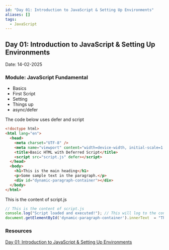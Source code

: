 ```yaml
---
id: "Day 01: Introduction to JavaScript & Setting Up Environments"
aliases: []
tags:
  - JavaScript
---
```


## Day 01: Introduction to JavaScript & Setting Up Environments

Date: 14-02-2025

### Module: JavaScript Fundamental

- Basics
- First Script
- Setting
- Things up
- async/defer

The code below uses defer and script

```html
<!doctype html>
<html lang="en">
  <head>
    <meta charset="UTF-8" />
    <meta name="viewport" content="width=device-width, initial-scale=1.0" />
    <title>Basic HTML with Deferred Script</title>
    <script src="script.js" defer></script>
  </head>
  <body>
    <h1>This is the main heading</h1>
    <p>Some sample text in the paragraph.</p>
    <div id="dynamic-paragraph-container"></div>
  </body>
</html>
```

This is the content of script.js

```JavaScript
// This is the content of script.js
console.log("Script loaded and executed!"); // This will log to the console
document.getElementById('dynamic-paragraph-container').innerText  = "This text is comming from script"
```

### Resources

[Day 01: Introduction to JavaScript & Setting Up Environments](https://www.youtube.com/watch?v=t8QXF85YovE&t=0s)
